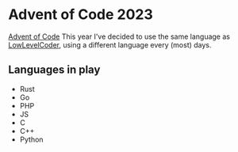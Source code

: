 # Advent of Code 2023
[Advent of Code](https://adventofcode.com/)
This year I've decided to use the same language as [LowLevelCoder](https://www.youtube.com/@LowLevelLearning), using a different language every (most) days.

## Languages in play
- Rust
- Go
- PHP
- JS
- C
- C++
- Python
